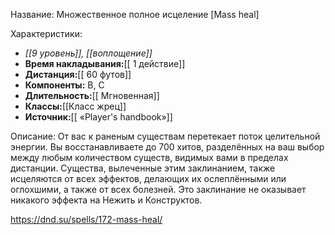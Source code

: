 Название: Множественное полное исцеление \[Mass heal] 

Характеристики:
- *[[9 уровень]], [[воплощение]]*
- **Время накладывания:**[[ 1 действие]]
- **Дистанция:**[[ 60 футов]]
- **Компоненты:** В, С
- **Длительность:**[[ Мгновенная]]
- **Классы:**[[Класс  жрец]]
- **Источник:**[[ «Player's handbook»]]

Описание:
От вас к раненым существам перетекает поток целительной энергии. Вы восстанавливаете до 700 хитов, разделённых на ваш выбор между любым количеством существ, видимых вами в пределах дистанции. Существа, вылеченные этим заклинанием, также исцеляются от всех эффектов, делающих их ослеплёнными или оглохшими, а также от всех болезней. Это заклинание не оказывает никакого эффекта на Нежить и Конструктов.

https://dnd.su/spells/172-mass-heal/
